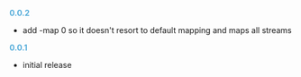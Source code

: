 
**<span style="color:#56adda">0.0.2</span>**
- add -map 0 so it doesn't resort to default mapping and maps all streams

**<span style="color:#56adda">0.0.1</span>**
- initial release
